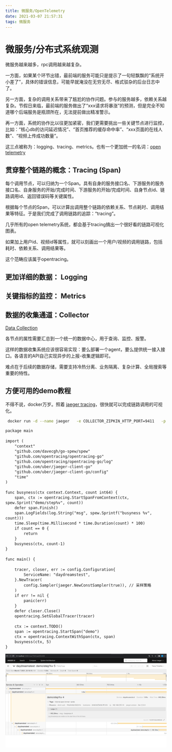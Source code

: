 ```yaml
---
title: 微服务/OpenTelemetry
date: 2021-03-07 21:57:31
tags: 微服务
---
```


# 微服务/分布式系统观测

微服务越来越多，rpc调用越来越复杂。

一方面，如果某个环节出错，最前端的服务可能只是提示了一句轻飘飘的“系统开小差了”，具体的错误信息，可能早就淹没在无穷无尽、格式驳杂的后台日志中了。

另一方面，复杂的调用关系带来了尴尬的协作问题。参与的服务越多，依赖关系越复杂。节假日来临，最前端的服务做出了“xxx请求将暴涨”的预测，但是完全不知道哪个后端服务是瓶颈所在，无法提前做出精准警示。

再一方面，系统的协作比以往更加紧密，我们更需要挑出一些关键节点进行监控，比如：“核心db的访问延迟情况”、“首页推荐的缓存命中率”、“xxx页面的在线人数”、“视频上传成功数量”。

这三点被称为：logging、tracing、metrics。也有一个更加统一的名词：[open telemetry](https://opentelemetry.io/docs/)

## 贯穿整个链路的概念：Tracing (Span)

每个调用节点，可以归纳为一个Span。具有自身的服务接口名、下游服务的服务接口名、自身服务的开始/完成时间、下游服务的开始/完成时间、自身节点id、链路调用id、返回错误码等关键属性。

根据每个节点的Span，可以计算出调用整个链路的依赖关系、节点耗时、调用结果等特征。于是我们完成了调用链路的追踪：“tracing”。

几乎所有的open telemetry系统，都会基于tracing搞出一个很好看的链路可视化图表。

如果加上用户id、视频id等属性，就可以刻画出一个用户/视频的调用链路，包括耗时、依赖关系、调用结果等。

这个范畴应该属于opentracing。

## 更加详细的数据： Logging

## 关键指标的监控： Metrics

## 数据的收集通道：Collector

[Data Collection](https://opentelemetry.io/docs/concepts/data-collection/)

各节点的属性需要汇总到一个统一的数据中心，用于查询、监控、报警。

这样的数据收集系统应该很容易实现：要么部署一个agent，要么提供统一接入接口。各语言的API自己实现异步的上报-收集逻辑即可。

难点在于后续的数据存储，需要支持冷热分离、业务隔离、复杂计算、全局搜索等重要的特性。

## 方便可用的demo教程

不得不说，docker万岁。照着 [jaeger tracing](https://www.jaegertracing.io/docs/1.22/getting-started/)，很快就可以完成链路调用的可视化。

```bash
 docker run -d --name jaeger   -e COLLECTOR_ZIPKIN_HTTP_PORT=9411   -p 5775:5775/udp   -p 6831:6831/udp   -p 6832:6832/udp   -p 5778:5778   -p 16686:16686   -p 14268:14268   -p 14250:14250   -p 9411:9411   jaegertracing/all-in-one:1.22
```

```golang
package main

import (
	"context"
	"github.com/davecgh/go-spew/spew"
	"github.com/opentracing/opentracing-go"
	"github.com/opentracing/opentracing-go/log"
	"github.com/uber/jaeger-client-go"
	"github.com/uber/jaeger-client-go/config"
	"time"
)

func busyness(ctx context.Context, count int64) {
	span, ctx := opentracing.StartSpanFromContext(ctx, spew.Sprint("demo/step%v", count))
	defer span.Finish()
	span.LogFields(log.String("msg", spew.Sprintf("busyness %v", count)))
	time.Sleep(time.Millisecond * time.Duration(count) * 100)
	if count == 0 {
		return
	}
	busyness(ctx, count-1)
}

func main() {

	tracer, closer, err := config.Configuration{
		ServiceName: "daydreamstest",
	}.NewTracer(
		config.Sampler(jaeger.NewConstSampler(true)), // 采样策略
	)
	if err != nil {
		panic(err)
	}
	defer closer.Close()
	opentracing.SetGlobalTracer(tracer)

	ctx := context.TODO()
	span := opentracing.StartSpan("demo")
	ctx = opentracing.ContextWithSpan(ctx, span)
	busyness(ctx, 5)
}

```

![jaeger demo](/pics/jaeger-demo.png)